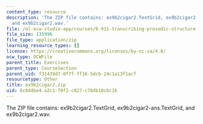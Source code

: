 ```yaml
---
content_type: resource
description: 'The ZIP file contains: ex9b2cigar2.TextGrid, ex9b2cigar2-ans.TextGrid,
  and ex9b2cigar2.wav.'
file: /ol-ocw-studio-app/courses/6-911-transcribing-prosodic-structure-of-spoken-utterances-with-tobi-january-iap-2006/6c6d4be4a2c1f0f2c827c76db10cbc16_ex9b2cigar2.zip
file_size: 135996
file_type: application/zip
learning_resource_types: []
license: https://creativecommons.org/licenses/by-nc-sa/4.0/
ocw_type: OCWFile
parent_title: Exercises
parent_type: CourseSection
parent_uid: f31439d7-0f7f-ff16-5dcb-24c1a13f1acf
resourcetype: Other
title: ex9b2cigar2.zip
uid: 6c6d4be4-a2c1-f0f2-c827-c76db10cbc16
---
```

The ZIP file contains: ex9b2cigar2.TextGrid, ex9b2cigar2-ans.TextGrid, and ex9b2cigar2.wav.